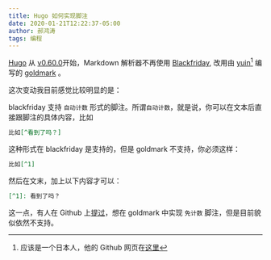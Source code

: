 ```yaml
---
title: Hugo 如何实现脚注
date: 2020-01-21T12:22:37-05:00
author: 郝鸿涛
tags: 编程
---
```

[Hugo](https://gohugo.io/) 从 [v0.60.0](https://github.com/gohugoio/hugo/releases/tag/v0.60.0)开始，Markdown 解析器不再使用 [Blackfriday](https://github.com/russross/blackfriday), 改用由 [yuin](https://github.com/yuin)[^1] 编写的 [goldmark](https://github.com/yuin/goldmark) 。

这次变动我目前感觉比较明显的是：

blackfriday 支持 `自动计数` 形式的脚注。所谓`自动计数`，就是说，你可以在文本后直接跟脚注的具体内容，比如 

```markdown
比如[^看到了吗？]
```
这种形式在 blackfriday 是支持的，但是 goldmark 不支持，你必须这样：

```markdown
比如[^1]
```

然后在文末，加上以下内容才可以：

```markdown
[^1]: 看到了吗？
``` 

这一点，有人在 Github 上[提过](https://github.com/yuin/goldmark/issues/92)，想在 goldmark 中实现 `免计数` 脚注，但是目前貌似依然不支持。


[^1]: 应该是一个日本人，他的 Github 网页在[这里](https://github.com/yuin)
